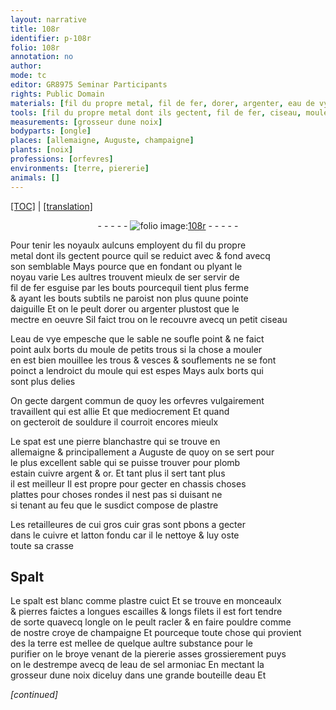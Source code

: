 ```yaml
---
layout: narrative
title: 108r
identifier: p-108r
folio: 108r
annotation: no
author:
mode: tc
editor: GR8975 Seminar Participants
rights: Public Domain
materials: [fil du propre metal, fil de fer, dorer, argenter, eau de vye, argent commun, souldure, spat, pierre blanchastre, plomb, estain, cuivre, argent, or, plastre, cuir gras, cuivre et latton fondu, crasse, Spalt, spalt, plastre cuict, pierres, croye de champaigne, eau de sel armoniac, eau]
tools: [fil du propre metal dont ils gectent, fil de fer, ciseau, moule, ongle, bouteille]
measurements: [grosseur dune noix]
bodyparts: [ongle]
places: [allemaigne, Auguste, champaigne]
plants: [noix]
professions: [orfevres]
environments: [terre, piererie]
animals: []
---
```


 <p><a href="{{ site.baseurl }}/diplomatic/">[TOC]</a> | <a href="{{ site.baseurl }}/texts/p-108r_tl/" target="_blank">[translation]</a></p><div class="folio" align="center">- - - - - <a href="http://gallica.bnf.fr/ark:/12148/btv1b10500001g/f221.image" target="_blank"><img src="https://cu-mkp.github.io/2017-workshop-edition/assets/photo-icon.png" alt="folio image: " style="display:inline-block; margin-bottom:-3px;"/>108r</a> - - - - - </div>  
  
Pour tenir les noyaulx aulcuns employent du <span class="tl"><span class="m">fil du propre<br/> metal</span> dont ils gectent</span> pource quil se reduict <span class="del">avec</span> & fond avecq<br/> son semblable Mays pource que en fondant ou plyant le<br/> noyau varie Les aultres trouvent mieulx de se<span class="del">r</span> servir de<br/> <span class="tl"><span class="m">fil de fer</span></span> esguise par les bouts pourcequil tient plus ferme<br/> & ayant les bouts subtils ne paroist non plus quune pointe<br/> daiguille Et on le peult <span class="m">dorer</span> ou <span class="m">argenter</span> plustost que le<br/> mectre en oeuvre Sil faict trou on le recouvre avecq un petit <span class="tl">ciseau</span>
 
L<span class="m">eau de vye</span> empesche que le sable ne soufle point & ne faict<br/> point aulx borts du <span class="tl">moule</span> de petits trous si la chose a mouler<br/> en est bien mouillee les trous & vesces & souflements ne se font<br/> poinct a lendroict du <span class="tl">moule</span> qui est espes Mays aulx borts qui<br/> sont plus delies
 
On gecte d<span class="m">argent commun</span> de quoy les <span class="pro">orfevres</span> vulgairem<span class="exp">ent</span><br/> travaillent qui est allie <span class="del">Et que</span> mediocrem<span class="exp">ent</span> Et quand<br/> on gecteroit de <span class="m">souldure</span> il courroit encores mieulx
 
Le <span class="m">spat</span> est une <span class="m">pierre blanchastre</span> qui se trouve en<br/> <span class="pl">allemaigne</span> & principallem<span class="exp">ent</span> a <span class="pl">Auguste</span> de quoy on se sert pour<br/> le plus excellent sable qui se puisse trouver pour <span class="m">plomb</span><br/> <span class="m">estain</span> <span class="m">cuivre</span> <span class="m">argent</span> & <span class="m">or</span>. Et tant plus il sert tant plus<br/> il est meilleur Il est propre pour gecter en chassis choses<br/> plattes pour choses rondes il nest pas si duisant ne<br/> si tenant au feu que le susdict compose de <span class="m">plastre</span>
 
Les retailleures de <span class="del">cui</span> gros <span class="m">cuir gras</span> sont <span class="del">p</span><span class="add">b</span>ons a gecter<br/> dans le <span class="m">cuivre et latton fondu</span> car il le nettoye & luy oste<br/> toute sa <span class="m">crasse</span>
 
 
  

## <span class="m">Spalt</span>

 
Le <span class="m">spalt</span> est blanc comme <span class="m">plastre cuict</span> Et se trouve en monceaulx<br/> & <span class="m">pierres</span> faictes a longues escailles & longs filets il est fort tendre<br/> de sorte quavecq l<span class="tl"><span class="bp">ongle</span></span> on le peult racler & en faire pouldre c<span class="exp">omm</span>e<br/> de n<span class="exp">ost</span>re <span class="m">croye de <span class="pl">champaigne</span></span> Et pourceque toute chose qui provient<br/> des la <span class="env">terre</span> est mellee de quelque aultre substance pour le<br/> purifier on le broye venant de la <span class="env">piererie</span> asses grossierem<span class="exp">ent</span> puys<br/> on le destrempe avecq de l<span class="m">eau de sel armoniac</span> En mecta<span class="exp">n</span>t la<br/> <span class="ms">grosseur dune <span class="pa">noix</span></span> diceluy dans une grande <span class="tl">bouteille</span> d<span class="m">eau</span> Et
 
*[continued]*
 
 